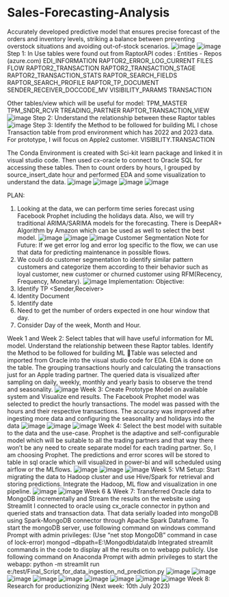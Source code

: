 # Sales-Forecasting-Analysis
Accurately developed predictive model that ensures precise forecast of the orders and inventory levels, striking a balance between preventing overstock situations and avoiding out-of-stock scenarios.
![image](https://github.com/shivaniRaut/Sales-Forecasting-Analysis/assets/30024267/5c64ad35-8f16-4358-81d1-49be7214dada)
![image](https://github.com/shivaniRaut/Sales-Forecasting-Analysis/assets/30024267/7a32dad3-2add-4fb9-829a-fc32ad58ccca)
Step 1: In Use tables were found out from RaptorAPI codes : Entities - Repos (azure.com)
EDI_INFORMATION
RAPTOR2_ERROR_LOG_CURRENT
FILES
FLOW
RAPTOR2_TRANSACTION
RAPTOR2_TRANSACTION_STAGE
RAPTOR2_TRANSACTION_STATS
RAPTOR_SEARCH_FIELDS
RAPTOR_SEARCH_PROFILE
RAPTOR_TP_DOCUMENT
SENDER_RECEIVER_DOCCODE_MV
VISIBILITY_PARAMS
TRANSACTION

Other tables/view which will be useful for model:
TPM_MASTER
TPM_SNDR_RCVR
TREADING_PARTNER
RAPTOR_TRANSACTION_VIEW
![image](https://github.com/shivaniRaut/Sales-Forecasting-Analysis/assets/30024267/e2ca1145-0c91-40d1-afb4-ce65925d7293)
Step 2: Understand the relationship between these Raptor tables
![image](https://github.com/shivaniRaut/Sales-Forecasting-Analysis/assets/30024267/5c92fba0-ba73-4c1b-ae22-b128ef69e77c)
Step 3: Identify the Method to be followed for building ML
I chose Transaction table from prod environment which has 2022 and 2023 data. For prototype, I will focus on Apple2 customer.
VISIBILITY.TRANSACTION

The Conda Environment is created with Sci-kit learn package and linked it in visual studio code. Then used cx-oracle to connect to Oracle SQL for accessing these tables. 
Then to count orders by hours, I grouped by source_insert_date hour and performed EDA and some visualization to understand the data.
![image](https://github.com/shivaniRaut/Sales-Forecasting-Analysis/assets/30024267/18bd288e-de26-4afc-afb9-0c517a7aaf8e)
![image](https://github.com/shivaniRaut/Sales-Forecasting-Analysis/assets/30024267/e6e04c71-1493-4318-afd1-7759e41e6415)
![image](https://github.com/shivaniRaut/Sales-Forecasting-Analysis/assets/30024267/c4d0dda6-28f1-43bc-9233-6ab97c83cc23)
![image](https://github.com/shivaniRaut/Sales-Forecasting-Analysis/assets/30024267/a9eefb88-fb90-4192-a86f-3e8cdd943f04)

PLAN:

1)	Looking at the data, we can perform time series forecast using Facebook Prophet including the holidays data. Also, we will try traditional ARIMA/SARIMA models for the forecasting. There is DeepAR+ Algorithm by Amazon which can be used as well to select the best model.
![image](https://github.com/shivaniRaut/Sales-Forecasting-Analysis/assets/30024267/9c2fbc4d-9d9f-49ba-9a9d-2c2ea08cb667)
![image](https://github.com/shivaniRaut/Sales-Forecasting-Analysis/assets/30024267/01e40c72-f7ae-4db5-9cb8-036f21358c29)
![image](https://github.com/shivaniRaut/Sales-Forecasting-Analysis/assets/30024267/a94a141f-e17e-4a55-ba9a-7867853a825d)
Customer Segmentation
Note for Future: 
If we get error log and error log specific to the flow, we can use that data for predicting maintenance in possible flows.
2)	We could do customer segmentation to identify similar pattern customers and categorize them according to their behavior such as loyal customer, new customer or churned customer using RFM(Recency, Frequency, Monetary).
![image](https://github.com/shivaniRaut/Sales-Forecasting-Analysis/assets/30024267/26de1b58-7e4f-4bb3-86fc-d54078307be0)
Implementation:
Objective:
1)	Identify TP <Sender,Receiver>
2)	Identity Document <DocType>
3)	Identify date <TimeStamp>
4)	Need to get the number of orders expected in one hour window that day. 
5)	Consider Day of the week, Month and Hour.

Week 1 and Week 2: Select tables that will have useful information for ML model. Understand the relationship between these Raptor tables. Identify the Method to be followed for building ML
Table was selected and imported from Oracle into the visual studio code for EDA. EDA is done on the table. The grouping transactions hourly and calculating the transactions just for an Apple trading partner. The queried data is visualized after sampling on daily, weekly, monthly and yearly basis to observe the trend and seasonality.
![image](https://github.com/shivaniRaut/Sales-Forecasting-Analysis/assets/30024267/f38f5dc4-2fb0-44a6-931b-352c63ab0a37)
Week 3: Create Prototype Model on available system and Visualize end results.
The Facebook Prophet model was selected to predict the hourly transactions. The model was passed with the hours and their respective transactions. The accuracy was improved after ingesting more data and configuring the seasonality and holidays into the data
![image](https://github.com/shivaniRaut/Sales-Forecasting-Analysis/assets/30024267/94ebea1e-6595-41fe-aef8-60d118c4256e)
![image](https://github.com/shivaniRaut/Sales-Forecasting-Analysis/assets/30024267/2d74a4fc-0fb1-41f0-94e3-d26f3cbf8db6)
![image](https://github.com/shivaniRaut/Sales-Forecasting-Analysis/assets/30024267/188039ca-89d2-4c22-93ee-f0bd26ed87dc)
Week 4: Select the best model with suitable to the data and the use-case.
Prophet is the adaptive and self-configurable model which will be suitable to all the trading partners and that way there won’t be any need to create separate model for each trading partner. So, I am choosing Prophet. The predictions and error scores will be stored to table in sql oracle which will visualized in power-bi and will scheduled using airflow or the MLflows. 
![image](https://github.com/shivaniRaut/Sales-Forecasting-Analysis/assets/30024267/bc024acf-91f5-401b-a90c-f348e51e0be4)
![image](https://github.com/shivaniRaut/Sales-Forecasting-Analysis/assets/30024267/67a897a4-ac34-4fa7-82e5-38a379af3f5e)
![image](https://github.com/shivaniRaut/Sales-Forecasting-Analysis/assets/30024267/7c779d4e-ccbc-4f1f-8045-d55d12951683)
Week 5: VM Setup: Start migrating the data to Hadoop cluster and use Hive/Spark for retrieval and storing predictions. Integrate the Hadoop, ML flow and visualization in one pipeline.
![image](https://github.com/shivaniRaut/Sales-Forecasting-Analysis/assets/30024267/f64ad97c-1828-4189-85c4-2ec23a4711ab)
![image](https://github.com/shivaniRaut/Sales-Forecasting-Analysis/assets/30024267/04bf72f7-eec8-41bc-978b-93a4fd64929f)
Week 6 & Week 7: Transferred Oracle data to MongoDB incrementally and Stream the results on the website using Streamlit
I connected to oracle using cx_oracle connector in python and queried stats and transaction data. That data serially loaded into mongoDB using Spark-MongoDB connector through Apache Spark Dataframe.
To start the mongoDB server, use following command on windows command Prompt with admin privileges: (Use “net stop MongoDB” command in case of lock-error)
mongod –dbpath=E:\Mongodb\data\db
Integrated streamlit commands in the code to display all the results on to webapp publicly. 
Use following command on Anaconda Prompt with admin privileges to start the webapp: 
python -m streamlit run e:/test/Final_Script_for_data_ingestion_nd_prediction.py
![image](https://github.com/shivaniRaut/Sales-Forecasting-Analysis/assets/30024267/18aead8e-f542-45dc-b36b-820355429f56)
![image](https://github.com/shivaniRaut/Sales-Forecasting-Analysis/assets/30024267/5789252d-60d5-498a-8cce-60b368f00de1)
![image](https://github.com/shivaniRaut/Sales-Forecasting-Analysis/assets/30024267/4ad2ccec-1661-4d5a-adcd-932b9cb4a6c1)
![image](https://github.com/shivaniRaut/Sales-Forecasting-Analysis/assets/30024267/cf00c3f6-3aa7-4b53-bf33-f479531e14d7)
![image](https://github.com/shivaniRaut/Sales-Forecasting-Analysis/assets/30024267/b53a9f80-7e27-49c1-8032-b05967914be2)
![image](https://github.com/shivaniRaut/Sales-Forecasting-Analysis/assets/30024267/aa4f2e62-c6a1-4c83-9de5-fd3983ba535e)
![image](https://github.com/shivaniRaut/Sales-Forecasting-Analysis/assets/30024267/e8ad3522-c3a2-43f6-aa0b-985a4698eb4b)
![image](https://github.com/shivaniRaut/Sales-Forecasting-Analysis/assets/30024267/598c9940-8702-4518-af13-afc5ae9093c8)
![image](https://github.com/shivaniRaut/Sales-Forecasting-Analysis/assets/30024267/fd49638e-d4dc-4117-ae46-ef3d06683172)
Week 8: Research for productionizing (Next week: 10th July 2023)

